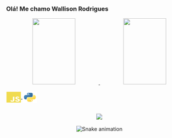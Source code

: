  ### Olá! Me chamo Wallison Rodrigues

<div align="center">
  <a href="https://github.com/wallison0">
  <img height="180em" src="https://github-readme-stats.vercel.app/api?username=wallison0&show_icons=true&theme=midnight-purple&include_all_commits=true&count_private=true"/img width="48%" src="link">
  <img height="180em" src="https://github-readme-stats.vercel.app/api/top-langs/?username=wallison0&layout=compact&langs_count=7&theme=midnight-purple"/img width="48%" src="link">
</div>
 

<div style="display: inline_block"><br>
  <img align="center" alt="Rafa-Js" height="30" width="40" src="https://raw.githubusercontent.com/devicons/devicon/master/icons/javascript/javascript-plain.svg">
  <img align="center" alt="Rafa-Python" height="30" width="40" src="https://raw.githubusercontent.com/devicons/devicon/master/icons/python/python-original.svg">

</div>
 
##

<div align="center">

  <a href=https://www.linkedin.com/in/wallison-rodrigues-6918b8175/ target="_blank"><img src="https://img.shields.io/badge/-LinkedIn-%230077B5?style=for-the-badge&logo=linkedin&logoColor=white" target="_blank"></a>
  
  ![Snake animation](https://github.com/wallison0/wallison0/blob/output/github-contribution-grid-snake.svg)
</div>
